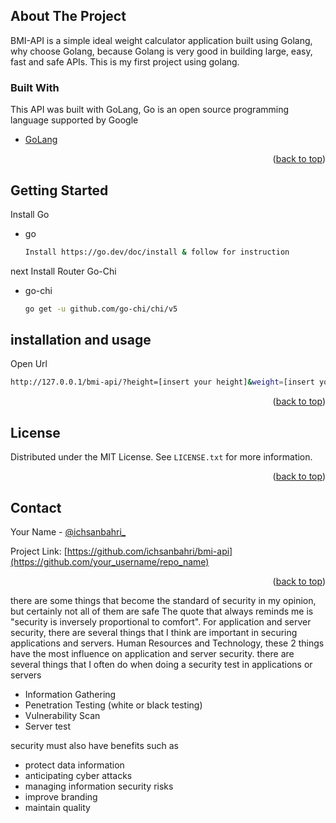 <!-- ABOUT THE PROJECT -->
## About The Project
BMI-API is a simple ideal weight calculator application built using Golang, why choose Golang, because Golang is very good in building large, easy, fast and safe APIs.
This is my first project using golang.
### Built With

This API was built with GoLang, Go is an open source programming language supported by Google
* [GoLang](https://go.dev/)

<p align="right">(<a href="#top">back to top</a>)</p>

<!-- GETTING STARTED -->
## Getting Started

Install Go 

* go
  ```sh
  Install https://go.dev/doc/install & follow for instruction
  ```
next Install Router Go-Chi

* go-chi
  ```sh
  go get -u github.com/go-chi/chi/v5
  ```

<!-- USAGE EXAMPLES -->
## installation and usage


Open Url 
```sh
http://127.0.0.1/bmi-api/?height=[insert your height]&weight=[insert your weight]
```
<p align="right">(<a href="#top">back to top</a>)</p>

<!-- LICENSE -->
## License

Distributed under the MIT License. See `LICENSE.txt` for more information.

<p align="right">(<a href="#top">back to top</a>)</p>



<!-- CONTACT -->
## Contact

Your Name - [@ichsanbahri_](https://twitter.com/ichsanbahri_)

Project Link: [https://github.com/ichsanbahri/bmi-api](https://github.com/your_username/repo_name)

<p align="right">(<a href="#top">back to top</a>)</p>

there are some things that become the standard of security in my opinion, but certainly not all of them are safe
The quote that always reminds me is "security is inversely proportional to comfort". For application and server security, there are several things that I think are important in securing applications and servers. Human Resources and Technology, these 2 things have the most influence on application and server security.
there are several things that I often do when doing a security test in applications or servers

* Information Gathering
* Penetration Testing (white or black testing)
* Vulnerability Scan
* Server test

security must also have benefits such as
* protect data information
* anticipating cyber attacks
* managing information security risks
* improve branding
* maintain quality